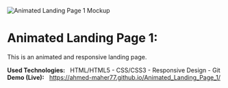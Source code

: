![Animated Landing Page 1 Mockup](https://github.com/Ahmed-Maher77/Animated_Landing_Page_1/assets/112467034/95e6169b-0ca0-45bc-8fbf-1bccab22a6ac)

# Animated Landing Page 1:
This is an animated and responsive landing page.

**Used Technologies:** &nbsp; HTML/HTML5 - CSS/CSS3 - Responsive Design - Git
<br>
**Demo (Live):** &nbsp; https://ahmed-maher77.github.io/Animated_Landing_Page_1/
